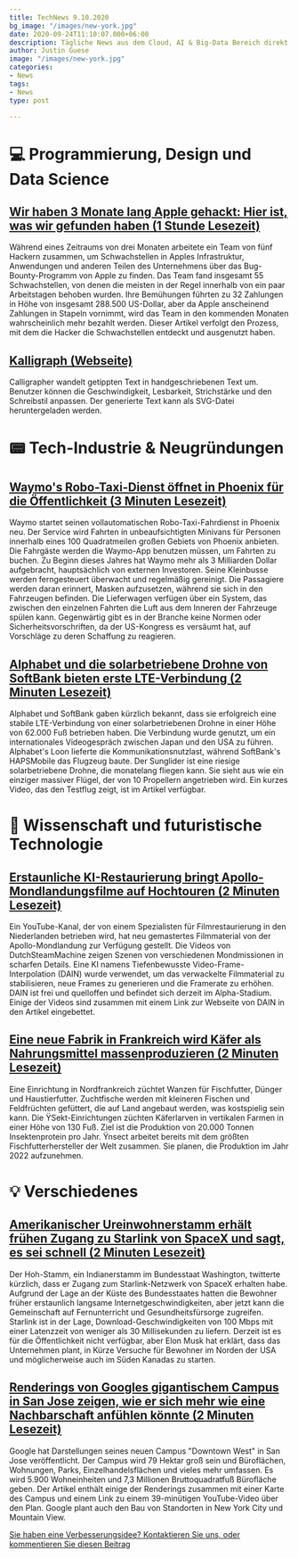 ```yaml
---
title: TechNews 9.10.2020
bg_image: "/images/new-york.jpg"
date: 2020-09-24T11:10:07.000+06:00
description: Tägliche News aus dem Cloud, AI & Big-Data Bereich direkt in deine Inbox!
author: Justin Guese
image: "/images/new-york.jpg"
categories:
- News
tags:
- News
type: post

---
```

# 💻 Programmierung, Design und Data Science


## [Wir haben 3 Monate lang Apple gehackt: Hier ist, was wir gefunden haben (1 Stunde Lesezeit)](//rebrand.ly/mi8fjh7)

Während eines Zeitraums von drei Monaten arbeitete ein Team von fünf Hackern zusammen, um Schwachstellen in Apples Infrastruktur, Anwendungen und anderen Teilen des Unternehmens über das Bug-Bounty-Programm von Apple zu finden. Das Team fand insgesamt 55 Schwachstellen, von denen die meisten in der Regel innerhalb von ein paar Arbeitstagen behoben wurden. Ihre Bemühungen führten zu 32 Zahlungen in Höhe von insgesamt 288.500 US-Dollar, aber da Apple anscheinend Zahlungen in Stapeln vornimmt, wird das Team in den kommenden Monaten wahrscheinlich mehr bezahlt werden. Dieser Artikel verfolgt den Prozess, mit dem die Hacker die Schwachstellen entdeckt und ausgenutzt haben.

## [Kalligraph (Webseite)](//rebrand.ly/rseaj3d)

Calligrapher wandelt getippten Text in handgeschriebenen Text um. Benutzer können die Geschwindigkeit, Lesbarkeit, Strichstärke und den Schreibstil anpassen. Der generierte Text kann als SVG-Datei heruntergeladen werden.


# 📟 Tech-Industrie & Neugründungen


## [Waymo's Robo-Taxi-Dienst öffnet in Phoenix für die Öffentlichkeit (3 Minuten Lesezeit)](//rebrand.ly/f2b2vki)

Waymo startet seinen vollautomatischen Robo-Taxi-Fahrdienst in Phoenix neu. Der Service wird Fahrten in unbeaufsichtigten Minivans für Personen innerhalb eines 100 Quadratmeilen großen Gebiets von Phoenix anbieten. Die Fahrgäste werden die Waymo-App benutzen müssen, um Fahrten zu buchen. Zu Beginn dieses Jahres hat Waymo mehr als 3 Milliarden Dollar aufgebracht, hauptsächlich von externen Investoren. Seine Kleinbusse werden ferngesteuert überwacht und regelmäßig gereinigt. Die Passagiere werden daran erinnert, Masken aufzusetzen, während sie sich in den Fahrzeugen befinden. Die Lieferwagen verfügen über ein System, das zwischen den einzelnen Fahrten die Luft aus dem Inneren der Fahrzeuge spülen kann. Gegenwärtig gibt es in der Branche keine Normen oder Sicherheitsvorschriften, da der US-Kongress es versäumt hat, auf Vorschläge zu deren Schaffung zu reagieren.

## [Alphabet und die solarbetriebene Drohne von SoftBank bieten erste LTE-Verbindung (2 Minuten Lesezeit)](//rebrand.ly/6t4gnfi)

Alphabet und SoftBank gaben kürzlich bekannt, dass sie erfolgreich eine stabile LTE-Verbindung von einer solarbetriebenen Drohne in einer Höhe von 62.000 Fuß betrieben haben. Die Verbindung wurde genutzt, um ein internationales Videogespräch zwischen Japan und den USA zu führen. Alphabet's Loon lieferte die Kommunikationsnutzlast, während SoftBank's HAPSMobile das Flugzeug baute. Der Sunglider ist eine riesige solarbetriebene Drohne, die monatelang fliegen kann. Sie sieht aus wie ein einziger massiver Flügel, der von 10 Propellern angetrieben wird. Ein kurzes Video, das den Testflug zeigt, ist im Artikel verfügbar.


# 🔬 Wissenschaft und futuristische Technologie


## [Erstaunliche KI-Restaurierung bringt Apollo-Mondlandungsfilme auf Hochtouren (2 Minuten Lesezeit)](//rebrand.ly/xqj97ze)

Ein YouTube-Kanal, der von einem Spezialisten für Filmrestaurierung in den Niederlanden betrieben wird, hat neu gemastertes Filmmaterial von der Apollo-Mondlandung zur Verfügung gestellt. Die Videos von DutchSteamMachine zeigen Szenen von verschiedenen Mondmissionen in scharfen Details. Eine KI namens Tiefenbewusste Video-Frame-Interpolation (DAIN) wurde verwendet, um das verwackelte Filmmaterial zu stabilisieren, neue Frames zu generieren und die Framerate zu erhöhen. DAIN ist frei und quelloffen und befindet sich derzeit im Alpha-Stadium. Einige der Videos sind zusammen mit einem Link zur Webseite von DAIN in den Artikel eingebettet.


## [Eine neue Fabrik in Frankreich wird Käfer als Nahrungsmittel massenproduzieren (2 Minuten Lesezeit)](//rebrand.ly/e6zn2qo)

Eine Einrichtung in Nordfrankreich züchtet Wanzen für Fischfutter, Dünger und Haustierfutter. Zuchtfische werden mit kleineren Fischen und Feldfrüchten gefüttert, die auf Land angebaut werden, was kostspielig sein kann. Die ŸSekt-Einrichtungen züchten Käferlarven in vertikalen Farmen in einer Höhe von 130 Fuß. Ziel ist die Produktion von 20.000 Tonnen Insektenprotein pro Jahr. Ÿnsect arbeitet bereits mit dem größten Fischfutterhersteller der Welt zusammen. Sie planen, die Produktion im Jahr 2022 aufzunehmen.

# 💡 Verschiedenes

## [Amerikanischer Ureinwohnerstamm erhält frühen Zugang zu Starlink von SpaceX und sagt, es sei schnell (2 Minuten Lesezeit)](//rebrand.ly/vrn2etu)

Der Hoh-Stamm, ein Indianerstamm im Bundesstaat Washington, twitterte kürzlich, dass er Zugang zum Starlink-Netzwerk von SpaceX erhalten habe. Aufgrund der Lage an der Küste des Bundesstaates hatten die Bewohner früher erstaunlich langsame Internetgeschwindigkeiten, aber jetzt kann die Gemeinschaft auf Fernunterricht und Gesundheitsfürsorge zugreifen. Starlink ist in der Lage, Download-Geschwindigkeiten von 100 Mbps mit einer Latenzzeit von weniger als 30 Millisekunden zu liefern. Derzeit ist es für die Öffentlichkeit nicht verfügbar, aber Elon Musk hat erklärt, dass das Unternehmen plant, in Kürze Versuche für Bewohner im Norden der USA und möglicherweise auch im Süden Kanadas zu starten.

## [Renderings von Googles gigantischem Campus in San Jose zeigen, wie er sich mehr wie eine Nachbarschaft anfühlen könnte (2 Minuten Lesezeit)](//rebrand.ly/nfpt6tv)

Google hat Darstellungen seines neuen Campus "Downtown West" in San Jose veröffentlicht. Der Campus wird 79 Hektar groß sein und Büroflächen, Wohnungen, Parks, Einzelhandelsflächen und vieles mehr umfassen. Es wird 5.900 Wohneinheiten und 7,3 Millionen Bruttoquadratfuß Bürofläche geben. Der Artikel enthält einige der Renderings zusammen mit einer Karte des Campus und einem Link zu einem 39-minütigen YouTube-Video über den Plan. Google plant auch den Bau von Standorten in New York City und Mountain View.





[Sie haben eine Verbesserungsidee? Kontaktieren Sie uns, oder kommentieren Sie diesen Beitrag](//www.datafortress.cloud/de/contact/)
